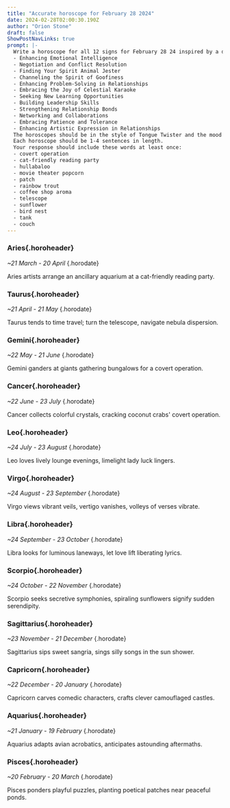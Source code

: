 ```yaml
---
title: "Accurate horoscope for February 28 2024"
date: 2024-02-28T02:00:30.190Z
author: "Orion Stone"
draft: false
ShowPostNavLinks: true
prompt: |-
  Write a horoscope for all 12 signs for February 28 24 inspired by a different focus for each. Ensure you do not include the focus in the response:
  - Enhancing Emotional Intelligence
  - Negotiation and Conflict Resolution
  - Finding Your Spirit Animal Jester
  - Channeling the Spirit of Goofiness
  - Enhancing Problem-Solving in Relationships
  - Embracing the Joy of Celestial Karaoke
  - Seeking New Learning Opportunities
  - Building Leadership Skills
  - Strengthening Relationship Bonds
  - Networking and Collaborations
  - Embracing Patience and Tolerance
  - Enhancing Artistic Expression in Relationships
  The horoscopes should be in the style of Tongue Twister and the mood of fascination
  Each horoscope should be 1-4 sentences in length.
  Your response should include these words at least once:
  - covert operation
  - cat-friendly reading party
  - hullabaloo
  - movie theater popcorn
  - patch
  - rainbow trout
  - coffee shop aroma
  - telescope
  - sunflower
  - bird nest
  - tank
  - couch
---
```


### Aries{.horoheader}

*~21 March - 20 April*
{.horodate}

Aries artists arrange an ancillary aquarium at a cat-friendly reading party.


### Taurus{.horoheader}

*~21 April - 21 May*
{.horodate}

Taurus tends to time travel; turn the telescope, navigate nebula dispersion.


### Gemini{.horoheader}

*~22 May - 21 June*
{.horodate}

Gemini ganders at giants gathering bungalows for a covert operation.


### Cancer{.horoheader}

*~22 June - 23 July*
{.horodate}

Cancer collects colorful crystals, cracking coconut crabs' covert operation.


### Leo{.horoheader}

*~24 July - 23 August*
{.horodate}

Leo loves lively lounge evenings, limelight lady luck lingers.


### Virgo{.horoheader}

*~24 August - 23 September*
{.horodate}

Virgo views vibrant veils, vertigo vanishes, volleys of verses vibrate.


### Libra{.horoheader}

*~24 September - 23 October*
{.horodate}

Libra looks for luminous laneways, let love lift liberating lyrics.


### Scorpio{.horoheader}

*~24 October - 22 November*
{.horodate}

Scorpio seeks secretive symphonies, spiraling sunflowers signify sudden serendipity.


### Sagittarius{.horoheader}

*~23 November - 21 December*
{.horodate}

Sagittarius sips sweet sangria, sings silly songs in the sun shower.


### Capricorn{.horoheader}

*~22 December - 20 January*
{.horodate}

Capricorn carves comedic characters, crafts clever camouflaged castles.


### Aquarius{.horoheader}

*~21 January - 19 February*
{.horodate}

Aquarius adapts avian acrobatics, anticipates astounding aftermaths.


### Pisces{.horoheader}

*~20 February - 20 March*
{.horodate}

Pisces ponders playful puzzles, planting poetical patches near peaceful ponds.

